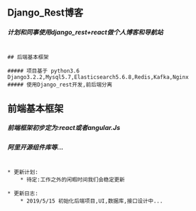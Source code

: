 ## Django_Rest博客

##### 计划和同事使用django_rest+react做个人博客和导航站

```

## 后端基本框架

##### 项目基于 python3.6 Django3.2.2,Mysql5.7,Elasticsearch5.6.8,Redis,Kafka,Nginx
##### 使用Django_rest开发,前后端分离

```

## 前端基本框架

##### 前端框架初步定为:react或者angular.Js
##### 阿里开源组件库等...

```

* 更新计划:
    * 待定:工作之外的闲暇时间我们会稳定更新

* 更新日志:
    * 2019/5/15 初始化后端项目,UI,数据库,接口设计中...
